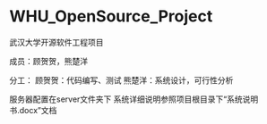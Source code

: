 # WHU_OpenSource_Project
武汉大学开源软件工程项目

成员：顾贺贺，熊楚洋

分工：
  顾贺贺：代码编写、测试
  熊楚洋：系统设计，可行性分析

服务器配置在server文件夹下
系统详细说明参照项目根目录下“系统说明书.docx”文档

